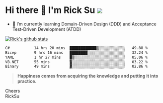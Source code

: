 # Hi there 👋 I'm Rick Su ![](https://komarev.com/ghpvc/?username=ricksu978)
<!--
**ricksu978/ricksu978** is a ✨ _special_ ✨ repository because its `README.md` (this file) appears on your GitHub profile.

Here are some ideas to get you started:

- 🔭 I’m currently working on ...
-->
- 🌱 I’m currently learning Domain-Driven Design (DDD) and Acceptance Test-Driven Development (ATDD)
<!--
- 👯 I’m looking to collaborate on ...
- 🤔 I’m looking for help with ...
- 💬 Ask me about ...
- 📫 How to reach me: ...
- 😄 Pronouns: ...
- ⚡ Fun fact: ...
-->
[![Rick's github stats](https://github-readme-stats.vercel.app/api?username=ricksu978&theme=dark)](https://github.com/ricksu978/ricksu978)

<!--START_SECTION:waka-->

```txt
C#           14 hrs 20 mins  ████████████▒░░░░░░░░░░░░   49.88 %
Bicep        9 hrs 16 mins   ████████░░░░░░░░░░░░░░░░░   32.24 %
YAML         1 hr 27 mins    █▒░░░░░░░░░░░░░░░░░░░░░░░   05.06 %
VB.NET       55 mins         ▓░░░░░░░░░░░░░░░░░░░░░░░░   03.22 %
Binary       49 mins         ▓░░░░░░░░░░░░░░░░░░░░░░░░   02.86 %
```

<!--END_SECTION:waka-->

> **Happiness comes from acquiring the knowledge and putting it into practice.**

Cheers  
RickSu 
